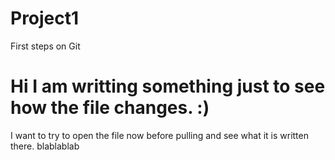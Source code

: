 # Project1
First steps on Git

# Hi I am writting something just to see how the file changes. :)

I want to try to open the file now before pulling and see what it is written there.
blablablab